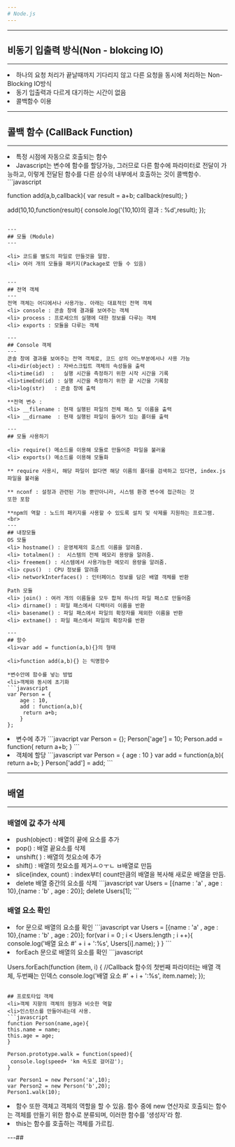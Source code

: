 ```yaml
---
# Node.js 
---
```


---
## 비동기 입출력 방식(Non - blokcing IO)
---
<li>하나의 요청 처리가 끝날때까지 기다리지 않고 다른 요청을 동시에 처리하는 Non-Blocking IO방식
<li>동기 입출력과 다르게 대기하는 시간이 없음
<li>콜백함수 이용

---
## 콜백 함수 (CallBack Function)
---
<li> 특정 시점에 자동으로 호출되는 함수
<li> Javascript는 변수에 함수를 할당가능, 그러므로 다른 함수에 파라미터로 전달이 가능하고, 이렇게 전달된 함수를 다른 삼수의 내부에서 호출하는 것이 콜백함수.
```javascript 

function add(a,b,callback){
 var result = a+b;
 callback(result);
}

add(10,10,function(result){
console.log('(10,10)의 결과 : %d',result);
});

```

---
## 모듈 (Module)
---

<li> 코드를 별도의 파일로 만들것을 말함.
<li> 여러 개의 모듈을 패키지(Package로 만들 수 있음)


---
## 전역 객체
---
전역 객체는 어디에서나 사용가능. 아래는 대표적인 전역 객체
<li> console : 콘솔 창에 결과를 보여주는 객체
<li> process : 프로세으의 실행에 대한 정보를 다루는 객체
<li> exports : 모듈을 다루는 객체

---
## Console 객체
---
콘솔 창에 결과를 보여주는 전역 객체로, 코드 상의 어느부분에서나 사용 가능
<li>dir(object) : 자바스크립트 객체의 속성들을 출력
<li>time(id)  :   실행 시간을 측정하기 위한 시작 시간을 기록
<li>timeEnd(id) : 실행 시간을 측정하기 위한 끝 시간을 기록함
<li>log(str)   : 콘솔 창에 출력 

**전역 변수 : 
<li> __filename : 현재 실행된 파일의 전체 패스 및 이름을 출력
<li> __dirname  : 현재 실행된 파일이 들어가 있는 폴더를 출력

---
## 모듈 사용하기

<li> require() 메소드를 이용해 모듈로 만들어준 파일을 불러옮
<li> exports() 메소드를 이용해 모듈화

** require 사용시, 해당 파일이 없다면 해당 이름의 폴더를 검색하고 있다면, index.js파일을 불러옮 

** nconf : 설정과 관련된 기능 뿐만아니라, 시스템 환경 변수에 접근하는 것 
또한 포함

**npm의 역할 : 노드의 패키지를 사용할 수 있도록 설치 및 삭제를 지원하는 프로그램.
<br>
---
## 내장모듈
OS 모듈
<li> hostname() : 운영체제의 호스트 이름을 알려줌.
<li> totalmen() :  시스템의 전체 메모리 용량을 알려줌.
<li> freemem() : 시스템에서 사용가능한 메모리 용량을 알려줌.
<li> cpus()  : CPU 정보를 알려줌
<li> networkInterfaces() : 인터페이스 정보를 담은 배열 객체를 반환

Path 모듈
<li> join() : 여러 개의 이름들을 모두 합쳐 하나의 파일 패스로 만들어줌
<li> dirname() : 파일 패스에서 디렉터리 이름을 반환
<li> basename() : 파일 패스에서 파일의 확장자를 제외한 이름을 반환
<li> extname() : 파일 패스에서 파일의 확장자를 반환

---
## 함수
<li>var add = function(a,b){}의 형태

<li>function add(a,b){} 는 익명함수

*변수안에 함수를 넣는 방법
<li>객체와 동시에 초기화
```javascript
var Person = {
	age : 10,
	add : function(a,b){
	 return a+b;
	}
};
```
<li> 변수에 추가
```javacript
var Person = {};
Person['age'] = 10;
Person.add = function{
	return a+b;
}
```

<li>객체에 할당
```javascript
var Person = {
	age : 10
}
var add = function(a,b){
	return a+b;
}
Person['add'] = add;
```

---
## 배열
---
### 배열에 값 추가 삭제
<li> push(object) : 배열의 끝에 요소를 추가
<li> pop() : 배열 끝요소를 삭제
<li> unshift( ) : 배열의  첫요소에 추가
<li> shift() :  배열의 첫요소를 제거ㅗㅇㅜㄴ ㅂ배열로 만듬
<li> slice(index, count) : index부터 count만큼의 배열을 복사해 새로운 배열을 만듬.
<li> delete 배열 중간의 요소를 삭제
```javascript
var Users = [{name : 'a' , age : 10},{name : 'b' , age : 20}];
delete Users[1];
```

###	배열 요소 확인
<li> for 문으로 배열의 요소를 확인
```javascript
var Users = [{name : 'a' , age : 10},{name : 'b' , age : 20}];
for(var i = 0 ; i < Users.length ; i ++){
    console.log('배열 요소 #' + i + ':%s', Users[i].name);
}
}
```
<li>forEach 문으로 배열의 요소를 확인
```javascript

Users.forEach(function (item, i) { //Callback 함수의 첫번째 파라미터는 배열 객체, 두번째는 인덱스
   console.log('배열 요소 #' + i + ':%s', item.name);
});
```

## 프로토타입 객체 
<li>객체 지향의 객체의 원형과 비슷한 역할
<li>인스턴스를 만들어내는데 사용.
```javascript
function Person(name,age){
this.name = name;
this.age = age;
}

Person.prototype.walk = function(speed){
 console.log(speed+ 'km 속도로 걸어감');
}

var Person1 = new Person('a',10);
var Person2 = new Person('b',20);
Person1.walk(10);
```
<li> 함수 또한 객체고 객체의 역할을 할 수 있음. 함수 중에 new 연산자로 호출되는 함수는 객체를 만들기 위한 함수로 분류되며, 이러한 함수를 '생성자'라 함.
<li> this는 함수를 호출하는 객체를 가르킴.

---##
